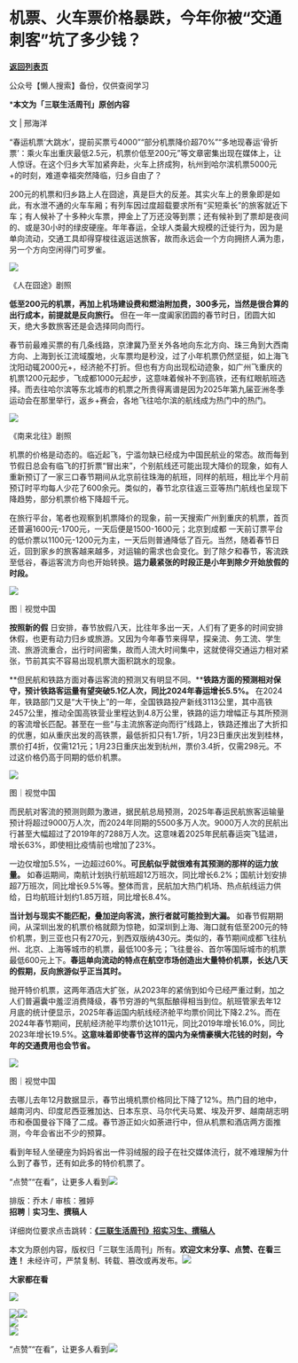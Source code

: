 # 机票、火车票价格暴跌，今年你被“交通刺客”坑了多少钱？

[**返回列表页**](/gzh/三联生活周刊)

公众号【懒人搜索】备份，仅供查阅学习

***本文为「三联生活周刊」原创内容**

文 | 邢海洋

“春运机票‘大跳水’，提前买票亏4000”“部分机票降价超70%”“多地现春运‘骨折票’：乘火车出重庆最低2.5元，机票价低至200元”等文章密集出现在媒体上，让人惊讶。在这个归乡大军加紧奔赴，火车上挤成狗，杭州到哈尔滨机票5000元+的时刻，难道幸福突然降临，归乡自由了？

200元的机票和归乡路上人在囧途，真是巨大的反差。其实火车上的景象即是如此，有水泄不通的火车车厢；有列车因过度超载要求所有“买短乘长”的旅客就近下车；有人候补了十多种火车票，押金上了万还没等到票；还有候补到了票却是夜间的、或是30小时的绿皮硬座。年年春运，全球人类最大规模的迁徙行为，因为是单向流动，交通工具却得穿梭往返运送旅客，故而永远会一个方向拥挤人满为患，另一个方向空闲得门可罗雀。

![](https://mmbiz.qpic.cn/mmbiz_jpg/WPoucdN9TtZoCEdM7d3cHibBNib8n6jPOeKm8o0afuCxxwwDKnahKNzM3UR8BVz7rT2dsUccbS1bjkfluV83lKPA/640?wx_fmt=jpeg&from;=appmsg)

《人在囧途》剧照

**低至200元的机票，再加上机场建设费和燃油附加费，300多元，当然是很合算的出行成本，前提就是反向旅行。**
但在一年一度阖家团圆的春节时日，团圆大如天，绝大多数旅客还是会选择同向而行。

春节前最难买票的有几条线路，京津冀乃至关外各地向东北方向、珠三角到大西南方向、上海到长江流域腹地，火车票均是秒没，过了小年机票仍然坚挺，如上海飞沈阳动辄2000元+，经济舱不打折。但也有方向出现松动迹象，如广州飞重庆的机票1200元起步，飞成都1000元起步，这意味着候补不到高铁，还有红眼航班选择。而去往哈尔滨等东北城市的机票之所贵得离谱是因为2025年第九届亚洲冬季运动会在那里举行，返乡+赛会，各地飞往哈尔滨的航线成为热门中的热门。

![](https://mmbiz.qpic.cn/mmbiz_jpg/WPoucdN9TtZoCEdM7d3cHibBNib8n6jPOeGRg3jE4icmYrSiczmAd092eSBrIibZbdicTYJX6WSnNQ94T10wrRoiaw0rQ/640?wx_fmt=jpeg&from;=appmsg)

《南来北往》剧照

机票的价格是动态的。临近起飞，宁滥勿缺已经成为中国民航业的常态。故而每到节假日总会有临飞的打折票“冒出来”，个别航线还可能出现大降价的现象，如有人重新预订了一家三口春节期间从北京前往珠海的航班，同样的航班，相比半个月前预订时平均每人少花了600余元。类似的，春节北京往返三亚等热门航线也呈现下降趋势，部分机票价格下降超千元。

在旅行平台，笔者也观察到机票降价的现象，前一天搜索广州到重庆的机票，首页还普遍1600元-1700元，一天后便是1500-1600元；北京到成都
一天前订票平台的低价票以1100元-1200元为主，一天后则普通降低了百元。当然，随着春节日近，回到家乡的旅客越来越多，对运输的需求也会变化。到了除夕和春节，客流跌至低谷，春运客流方向也开始转换。**运力最紧张的时段正是小年到除夕开始放假的时段。**

![](https://mmbiz.qpic.cn/mmbiz_jpg/c2Sib3Mp7pOOeKa59dravLr1iaiaibX9XPfSAbEnc8dBBxo6YQzH1R8bzA42bmZTgDBcGSaRvIOX2dV6J8pwubrQsw/640?wx_fmt=jpeg&from;=appmsg)

图｜视觉中国

**按照新的假**
日安排，春节放假八天，比往年多出一天，人们有了更多的时间安排休假，也更有动力归乡或旅游。又因为今年春节来得早，探亲流、务工流、学生流、旅游流重合，出行时间密集，故而人流大时间集中，这就使得交通运力相对紧张，节前其实不容易出现机票大面积跳水的现象。

**但民航和铁路方面对春运客流的预测又有明显不同。****铁路方面的预测相对保守，预计铁路客运量有望突破5.1亿人次，同比2024年春运增长5.5%。**
在2024年，铁路部门又是“大干快上”的一年，全国铁路投产新线3113公里，其中高铁2457公里，推动全国高铁营业里程达到4.8万公里，铁路的运力增幅正与其所预测的客流增长匹配。甚至在一些“与主流旅客逆向而行”线路上，铁路还推出了大折扣的优惠，如从重庆出发的高铁票，最低折扣只有1.7折，1月23日重庆出发到桂林，票价打4折，仅需121元；1月23日重庆出发到杭州，票价3.4折，仅需298元。不过这价格仍高于同期的低价机票。

![](https://mmbiz.qpic.cn/mmbiz_jpg/c2Sib3Mp7pOOeKa59dravLr1iaiaibX9XPfSXkPcZGQ4StOxjUpvnIia7XWmXczPFFZhvnaJUrNcG7Vqt69h1yZiapAg/640?wx_fmt=jpeg&from;=appmsg)

图｜视觉中国

而民航对客流的预测则颇为激进，据民航总局预测，2025年春运民航旅客运输量预计将超过9000万人次，而2024年同期的5500多万人次。9000万人次的民航出行甚至大幅超过了2019年的7288万人次。这意味着2025年民航春运突飞猛进，增长63%，即使相比疫情前也增加了23%。

一边仅增加5.5%，一边超过60%。**可民航似乎就很难有其预测的那样的运力放量。**
如春运期间，南航计划执行航班超12万班次，同比增长6.2%；国航计划安排超7万班次，同比增长9.5%等。整体而言，民航加大热门机场、热点航线运力供给，日均航班计划约1.85万班，同比增长8.4%。

**当计划与现实不能匹配，叠加逆向客流，旅行者就可能捡到大漏。**
如春节假期期间，从深圳出发的机票价格就颇为惊艳，如深圳到上海、海口就有低至200元的特价机票，到三亚也只有270元，到西双版纳430元。类似的，春节期间成都飞往杭州、北京、上海等城市的机票，最低100多元；飞往曼谷、首尔等国际城市的机票最低600元上下。**春运单向流动的特点在航空市场创造出大量特价机票，长达八天的假期，反向旅游似乎正当其时。**

抛开特价机票，这两年酒店大扩张，从2023年的紧俏到如今已经严重过剩，加之人们普遍囊中羞涩消费降级，春节穷游的气氛酝酿得相当到位。航班管家去年12月底的统计便显示，2025年春运国内航线经济舱平均票价同比下降2.2%。而在2024年春节期间，民航经济舱平均票价达1011元，同比2019年增长16.0%，同比2023年增长19.5%。**这意味着即使春节这样的国内为亲情豪横大花钱的时刻，今年的交通费用也会节省。**

![](https://mmbiz.qpic.cn/mmbiz_jpg/WPoucdN9TtZoCEdM7d3cHibBNib8n6jPOeFtN4ddtfa93BpXibvdFeSzXM1fd9ibooISAv6dic0DibfBibX6MosNrWvJA/640?wx_fmt=jpeg&from;=appmsg)

图｜视觉中国

去哪儿去年12月数据显示，春节出境机票价格同比下降了12%。热门目的地中，越南河内、印度尼西亚雅加达、日本东京、马尔代夫马累、埃及开罗、越南胡志明市和泰国曼谷下降了二成。春节游正如火如荼进行中，但从机票和酒店两方面推测，今年会省出不少的预算。

看到年轻人坐硬座为妈妈省出一件羽绒服的段子在社交媒体流行，就不难理解为什么到了春节，还有如此多的特价机票了。

“点赞”“在看”，让更多人看到![](https://mmbiz.qpic.cn/mmbiz_gif/c2Sib3Mp7pON9hkSZwdTibRHNZSMPyiapUCHJwlyoZVBC3SfmPmF0VKjkm3NiaToQloHFJ6icyicqZnqgXp6pSQJt5gg/640?wx_fmt=gif&from;=appmsg&wxfrom;=5&wx;_lazy=1&tp;=wxpic)  
  
  
  
  
  
排版：乔木 / 审核：雅婷  
**招聘｜实习生、撰稿人**  

详细岗位要求点击跳转：**[《三联生活周刊》招实习生、撰稿人](http://mp.weixin.qq.com/s?__biz=MTc5MTU3NTYyMQ==&mid=2651136871&idx=3&sn=f1c0777fe9d31881e5dfca68ebc2937f&chksm=5907324d6e70bb5b3546dfe1c7b31b5fe05664bebbf36356ba9a1a352e0678444cad62875ad4&scene=21#wechat_redirect)**

本文为原创内容，版权归「三联生活周刊」所有。**欢迎文末分享、点赞、在看三连！**
未经许可，严禁复制、转载、篡改或再发布。![](https://mmbiz.qpic.cn/sz_mmbiz_png/Gg7Qtoh7Aic9ZTmAdCc80b4nD7xicgPt863QWU7oNswDx19XrjfTtSl8QwatY2EEZGuNd1WRRiapDZjcDhTnNYmBg/640?wx_fmt=png&wxfrom;=5&wx;_lazy=1&wx;_co=1&retryload;=1&tp;=wxpic)

**大家都在看**

  

[![](https://mmbiz.qpic.cn/mmbiz_jpg/c2Sib3Mp7pONzQsPzr6rbicib5ficZVLT9GAC9HMoS9CvJCMGxnicNZahFOFk4Eoia4rzcBNQhnFcCgGftsiaHKyRYmIA/640?wx_fmt=jpeg&from;=appmsg)](https://mp.weixin.qq.com/s?__biz=MTc5MTU3NTYyMQ==&mid=2651495476&idx=2&sn=3e6ab1e0ebd64ef28515d4dab41ae01b&scene=21#wechat_redirect)

[![](https://mmbiz.qpic.cn/mmbiz_jpg/c2Sib3Mp7pOOproFGvSxzTYJ6FpygxsHUo4lBibWHRnyHVickO3ondBNZ8JTryAG5KLSPAkjkHGPPialZZmvA5qoiaA/640?wx_fmt=jpeg&from;=appmsg&wxfrom;=5&wx;_lazy=1&wx;_co=1&tp;=wxpic)](https://mp.weixin.qq.com/s?__biz=MTc5MTU3NTYyMQ==&mid=2651493791&idx=1&sn=30fd7353a9419287419aadf51b2e7382&scene=21#wechat_redirect)[![](https://mmbiz.qpic.cn/mmbiz_jpg/c2Sib3Mp7pOOproFGvSxzTYJ6FpygxsHUKiciap9PhQhetkAkGibia7Sic2DXTRHfqBlNbWPic1p7wEzJGCZIrNdibo3MQ/640?wx_fmt=jpeg&from;=appmsg&wxfrom;=5&wx;_lazy=1&wx;_co=1&tp;=wxpic)](https://mp.weixin.qq.com/s?__biz=MTc5MTU3NTYyMQ==&mid=2651494341&idx=1&sn=c984cd92e9162b12833ef9c3de130ffb&scene=21#wechat_redirect)  
![](https://mmbiz.qpic.cn/sz_mmbiz_png/Gg7Qtoh7Aic9ZTmAdCc80b4nD7xicgPt86k1kgpU51hWCHjV92ryhVW35PLCvLhxLw9XDhXjgeDyZhHSx5EbRcfg/640?wx_fmt=png&wxfrom;=5&wx;_lazy=1&wx;_co=1&retryload;=2&tp;=wxpic)  
[![](https://mmbiz.qpic.cn/mmbiz_jpg/c2Sib3Mp7pONuwrdetOsWUZLdDE1J39mLibBBe0vPzCKS1topq8p9JgG9O86KDCNS3SZl7Paa1d80gvHIBg9C0cw/640?wx_fmt=jpeg&from;=appmsg&wxfrom;=5&wx;_lazy=1&wx;_co=1&tp;=wxpic)]()  
  
“点赞”“在看”，让更多人看到![](https://mmbiz.qpic.cn/mmbiz_gif/c2Sib3Mp7pON9hkSZwdTibRHNZSMPyiapUCHJwlyoZVBC3SfmPmF0VKjkm3NiaToQloHFJ6icyicqZnqgXp6pSQJt5gg/640?wx_fmt=gif&from;=appmsg&wxfrom;=5&wx;_lazy=1&tp;=wxpic)

